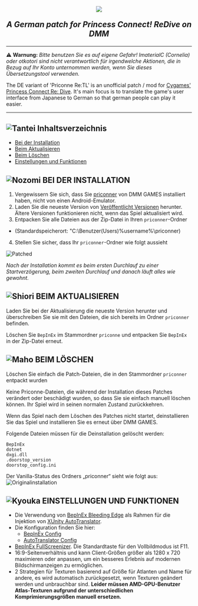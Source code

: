 <h2 align="center">
<img src=".github/assets/logo.png" style="vertical-align: bottom">

<i>A German patch for Princess Connect! ReDive on DMM</i>
</h2>

---

⚠️ **Warnung:** _Bitte benutzen Sie es auf eigene Gefahr!  ImaterialC (Cornelia) oder otkotori sind nicht verantwortlich für irgendwelche Aktionen, die in Bezug auf Ihr Konto unternommen werden, wenn Sie dieses Übersetzungstool verwenden._

The DE variant of 'Priconne Re:TL' is an unofficial patch / mod for [Cygames' Princess Connect Re: Dive](https://dmg.priconne-redive.jp/). It's main focus is to translate the game's user interface from Japanese to German so that german people can play it easier.

---

## ![Tantei](https://static.wikia.nocookie.net/princess-connect/images/f/fb/Kasumi_Box_Icon.png/revision/latest/scale-to-width-down/40?cb=20190925082622) Inhaltsverzeichnis
- [ Bei der Installation](#-bei-der-installation)
- [ Beim Aktualisieren](#-beim-aktualisieren)
- [ Beim Löschen](#-beim-löschen)
- [ Einstellungen und Funktionen ](#-einstellungen-und-funktionen)


## ![Nozomi](https://static.wikia.nocookie.net/princess-connect/images/4/46/Nozomi_Box_Icon.png/revision/latest/scale-to-width-down/40?cb=20190925084658) BEI DER INSTALLATION

1. Vergewissern Sie sich, dass Sie [priconner](https://dmg.priconne-redive.jp/) von DMM GAMES installiert haben, nicht von einen Android-Emulator.
2. Laden Sie die neueste Version von [Veröffentlicht Versionen](https://github.com/otkotori/PriconneRe-TL-DE-/releases) herunter. Ältere Versionen funktionieren nicht, wenn das Spiel aktualisiert wird.
3. Entpacken Sie alle Dateien aus der Zip-Datei in Ihren `priconner`-Ordner
- (Standardspeicherort: "C:\Benutzer(Users)\%username%\priconner)
4. Stellen Sie sicher, dass Ihr `priconner`-Ordner wie folgt aussieht

![Patched](https://github.com/ImaterialC/PriconneRe-TL/assets/105358849/f9ef7290-1ed4-41d4-b55e-616cb3d84636)

_Nach der Installation kommt es beim ersten Durchlauf zu einer Startverzögerung, beim zweiten Durchlauf und danach läuft alles wie gewohnt._

## ![Shiori](https://static.wikia.nocookie.net/princess-connect/images/7/77/Shiori_Box_Icon.png/revision/latest/scale-to-width-down/40?cb=20190925113434) BEIM AKTUALISIEREN

Laden Sie bei der Aktualisierung die neueste Version herunter und überschreiben Sie sie mit den Dateien, die sich bereits im Ordner `priconner` befinden.

Löschen Sie `BepInEx` im Stammordner `priconne` und entpacken Sie `BepInEx` in der Zip-Datei erneut.

## ![Maho](https://static.wikia.nocookie.net/princess-connect/images/a/a7/Maho_Box_Icon.png/revision/latest/scale-to-width-down/40?cb=20190925080932) BEIM LÖSCHEN

Löschen Sie einfach die Patch-Dateien, die in den Stammordner `priconner` entpackt wurden

Keine Priconne-Dateien, die während der Installation dieses Patches verändert oder beschädigt wurden, so dass Sie sie einfach manuell löschen können. 
Ihr Spiel wird in seinen normalen Zustand zurückkehren.

Wenn das Spiel nach dem Löschen des Patches nicht startet, deinstallieren Sie das Spiel und installieren Sie es erneut über DMM GAMES.

Folgende Dateien müssen für die Deinstallation gelöscht werden:
```
BepInEx
dotnet
dxgi.dll
.doorstop_version
doorstop_config.ini
```

Der Vanilla-Status des Ordners „priconner“ sieht wie folgt aus:
![Originalinstallation](https://github.com/ImaterialC/PriconneRe-TL/assets/105358849/3d5823e6-5f67-42be-aaa7-dd2c452535a5)

## ![Kyouka](https://static.wikia.nocookie.net/princess-connect/images/3/39/Kyouka_Box_Icon.png/revision/latest/scale-to-width-down/40?cb=20190925113712) EINSTELLUNGEN UND FUNKTIONEN

- Die Verwendung von [BepInEx Bleeding Edge](https://github.com/krulci/BepInEx) als Rahmen für die Injektion von [XUnity AutoTranslator](https://github.com/Kevga/XUnity.AutoTranslator).
- Die Konfiguration finden Sie hier:
  - [BepInEx Config](https://docs.bepinex.dev/articles/user_guide/configuration.html)
  - [AutoTranslator Config](https://github.com/bbepis/XUnity.AutoTranslator#configuration)
- [BepInEx FullScreenizer](https://github.com/krulci/FullScreenizer). Die Standardtaste für den Vollbildmodus ist F11.
- 16:9-Seitenverhältnis und kann Client-Größen größer als 1280 x 720 maximieren oder anpassen, um ein besseres Erlebnis auf modernen Bildschirmanzeigen zu ermöglichen.
- 2 Strategien für Texturen basierend auf Größe für Atlanten und Name für andere, es wird automatisch zurückgesetzt, wenn Texturen geändert werden und unbrauchbar sind. **Leider müssen AMD-GPU-Benutzer Atlas-Texturen aufgrund der unterschiedlichen
  Komprimierungsgrößen manuell ersetzen.**
